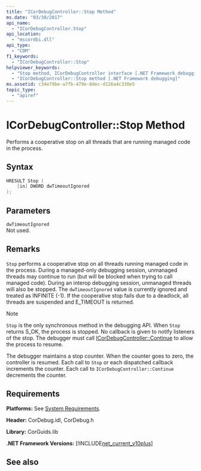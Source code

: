 ```yaml
---
title: "ICorDebugController::Stop Method"
ms.date: "03/30/2017"
api_name: 
  - "ICorDebugController.Stop"
api_location: 
  - "mscordbi.dll"
api_type: 
  - "COM"
f1_keywords: 
  - "ICorDebugController::Stop"
helpviewer_keywords: 
  - "Stop method, ICorDebugController interface [.NET Framework debugging]"
  - "ICorDebugController::Stop method [.NET Framework debugging]"
ms.assetid: c34e79be-a7fb-479e-8dec-d126a4c330e5
topic_type: 
  - "apiref"
---
```

# ICorDebugController::Stop Method
Performs a cooperative stop on all threads that are running managed code in the process.  
  
## Syntax  
  
```cpp  
HRESULT Stop (  
    [in] DWORD dwTimeoutIgnored  
);  
```  
  
## Parameters  
 `dwTimeoutIgnored`  
 Not used.  
  
## Remarks  
 `Stop` performs a cooperative stop on all threads running managed code in the process. During a managed-only debugging session, unmanaged threads may continue to run (but will be blocked when trying to call managed code). During an interop debugging session, unmanaged threads will also be stopped. The `dwTimeoutIgnored` value is currently ignored and treated as INFINITE (-1). If the cooperative stop fails due to a deadlock, all threads are suspended and E_TIMEOUT is returned.  
  
> [!NOTE]
> `Stop` is the only synchronous method in the debugging API. When `Stop` returns S_OK, the process is stopped. No callback is given to notify listeners of the stop. The debugger must call [ICorDebugController::Continue](../../../../docs/framework/unmanaged-api/debugging/icordebugcontroller-continue-method.md) to allow the process to resume.  
  
 The debugger maintains a stop counter. When the counter goes to zero, the controller is resumed. Each call to `Stop` or each dispatched callback increments the counter. Each call to `ICorDebugController::Continue` decrements the counter.  
  
## Requirements  
 **Platforms:** See [System Requirements](../../../../docs/framework/get-started/system-requirements.md).  
  
 **Header:** CorDebug.idl, CorDebug.h  
  
 **Library:** CorGuids.lib  
  
 **.NET Framework Versions:** [!INCLUDE[net_current_v10plus](../../../../includes/net-current-v10plus-md.md)]  
  
## See also
